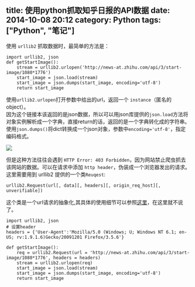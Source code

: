 title: 使用python抓取知乎日报的API数据
date: 2014-10-08 20:12
category: Python
tags: ["Python", "笔记"]
---

使用 `urllib2` 抓取数据时，最简单的方法是：
    
    
    import urllib2, json
    def getStartImage():
        stream = urllib2.urlopen('http://news-at.zhihu.com/api/3/start-image/1080*1776')
        start_image = json.load(stream)
        start_image = json.dumps(start_image, encoding='utf-8')
        return start_image
    

使用`urllib2.urlopen`打开参数中给出的url，返回一个 `instance`（匿名的object）。  
因为这个链接本该返回的是json数据，所以可以用json库提供的`json.load`方法将对象实例解析成一个字典，直接return的话，返回的是一个字典转化成的字符串。使用`json.dumps()`将dict转换成一个json对象，参数中`encoding='utf-8'`，指定编码格式。

![](http://ncuey-crispelite.stor.sinaapp.com/1413276441112.png)

但是这种方法往往会遇到 `HTTP Error: 403 Forbidden`，因为网站禁止爬虫抓去该网站的数据。可以在请求中添加 `http header`，伪装成一个浏览器发出的请求。这里需要用到 urllib2 提供的一个类`Reuqest`:
    
    
    urllib2.Request(url[, data][, headers][, origin_req_host][, unverifiable])
    

这个类是一个url请求的抽象化,其具体的使用细节可以参照[这里](https://docs.python.org/2/library/urllib2.html)，在这里就不说了。
    
    
    import urllib2, json
    # 设置header
    headers = {'User-Agent':'Mozilla/5.0 (Windows; U; Windows NT 6.1; en-US; rv:1.9.1.6)Gecko/20091201 Firefox/3.5.6'}
    
    def getStartImage():
        req = urllib2.Request(url = 'http://news-at.zhihu.com/api/3/start-image/1080*1776', headers = headers)
        stream = urllib2.urlopen(req)
        start_image = json.load(stream)
        start_image = json.dumps(start_image, encoding='utf-8')
        return start_image

